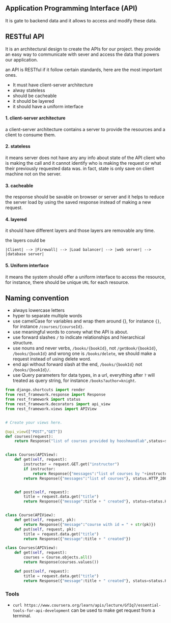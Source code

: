 ## Application Programming Interface (API)

It is gate to backend data and it allows to access and modify these data.

## RESTful API

It is an architectural design to create the APIs for our project.
they provide an easy way to communicate with sever and access the data that powers our application.

an API is RESTful if it follow certain standards, here are the most important ones.

- It must have client-server architecture
- alway stateless
- should be cacheable
- it should be layered
- it should have a uniform interface

#### 1. client-server architecture

a client-server architecture contains a server to provide the resources and a client to consume them.

#### 2. stateless

it means server does not have any any info about state of the API client who is making the call and it cannot identify who is making the request or what their previously requested data was.
in fact, state is only save on client machine not on the server.

#### 3. cacheable

the response should be savable on browser or server and it helps to reduce the server load by using the saved response instead of making a new request.

#### 4. layered

it should have different layers and those layers are removable any time.

the layers could be

```
|Client| --> |Firewall| --> |Load balancer| --> |web server| --> |database server|
```

#### 5. Uniform interface

it means the system should offer a uniform interface to access the resource, for instance, there should be unique `URL` for each resource.

## Naming convention

- always lowercase letters
- hyper to separate multiple words
- use camelCase for variables and wrap them around {}, for instance `{}`, for instance `/courses/{courseId}`.
- use meaningful words to convey what the API is about.
- use forward slashes `/` to indicate relationships and hierarchical structure.
- use nouns and never verbs, `/books/{bookId}`, not `/getBook/{bookId}`, `/books/{bookId}` and wrong one is `/books/delete`, we should make a request instead of using delete word.
- end api without forward slash at the end, `/books/{bookId}` not `/books/{bookId}/`.
- use Query parameters for data types, in a url, everything after `?` will treated as query string, for instance `/books?author=knight`.

```py
from django.shortcuts import render
from rest_framework.response import Response
from rest_framework import status
from rest_framework.decorators import api_view
from rest_framework.views import APIView


# Create your views here.

@api_view(["POST","GET"])
def courses(request):
    return Response("list of courses provided by hooshmandlab",status=status.HTTP_200_OK)


class Courses(APIView):
    def get(self, request):
        instructor = request.GET.get("instructor")
        if instructor:
            return Response({"messages":"list of courses by "+instructor}, status.HTTP_200_OK)
        return Response({"messages":"list of courses"}, status.HTTP_200_OK)


    def post(self, request):
        title = request.data.get("title")
        return Response({"message":title + " created"}, status=status.HTTP_200_OK)


class Course(APIView):
    def get(self, request, pk):
        return Response({"message":"course with id = " + str(pk)})
    def put(self, request, pk):
        title = request.data.get("title")
        return Response({"message":title + " created"})
```

```py
class Courses(APIView):
    def get(self, request):
        courses = Course.objects.all()
        return Response(courses.values())

    def post(self, request):
        title = request.data.get("title")
        return Response({"message":title + " created"}, status=status.HTTP_200_OK)

```

### Tools

- `curl https://www.coursera.org/learn/apis/lecture/GfIq7/essential-tools-for-api-development` can be used to make get request from a terminal.
